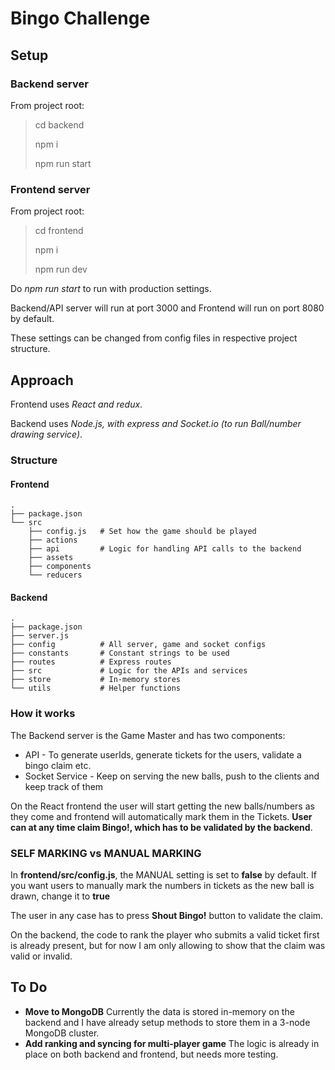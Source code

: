 # Bingo Challenge

## Setup

### Backend server

From project root:

> cd backend
>
> npm i
>
> npm run start

### Frontend server

From project root:

> cd frontend
>
> npm i
>
> npm run dev

Do *npm run start* to run with production settings.

Backend/API server will run at port 3000 and Frontend will run on port 8080 by default.

These settings can be changed from config files in respective project structure.

## Approach

Frontend uses *React and redux*.

Backend uses *Node.js, with express and Socket.io (to run Ball/number drawing service)*.

### Structure

#### Frontend

    .
    ├── package.json
    └── src
        ├── config.js   # Set how the game should be played
        ├── actions
        ├── api         # Logic for handling API calls to the backend
        ├── assets
        ├── components
        └── reducers

#### Backend

    .
    ├── package.json
    ├── server.js
    ├── config          # All server, game and socket configs
    ├── constants       # Constant strings to be used
    ├── routes          # Express routes
    ├── src             # Logic for the APIs and services
    ├── store           # In-memory stores
    └── utils           # Helper functions

### How it works

The Backend server is the Game Master and has two components:

* API - To generate userIds, generate tickets for the users, validate a bingo claim etc.
* Socket Service - Keep on serving the new balls, push to the clients and keep track of them

On the React frontend the user will start getting the new balls/numbers as they come and frontend will automatically mark them in the Tickets. **User can at any time claim Bingo!, which has to be validated by the backend**.

### SELF MARKING vs MANUAL MARKING

In **frontend/src/config.js**, the MANUAL setting is set to **false** by default. If you want users to manually mark the numbers in tickets as the new ball is drawn, change it to **true**

The user in any case has to press **Shout Bingo!** button to validate the claim.

On the backend, the code to rank the player who submits a valid ticket first is already present, but for now I am only allowing to show that the claim was valid or invalid.

## To Do

* **Move to MongoDB** Currently the data is stored in-memory on the backend and I have already setup methods to store them in a 3-node MongoDB cluster.
* **Add ranking and syncing for multi-player game** The logic is already in place on both backend and frontend, but needs more testing.